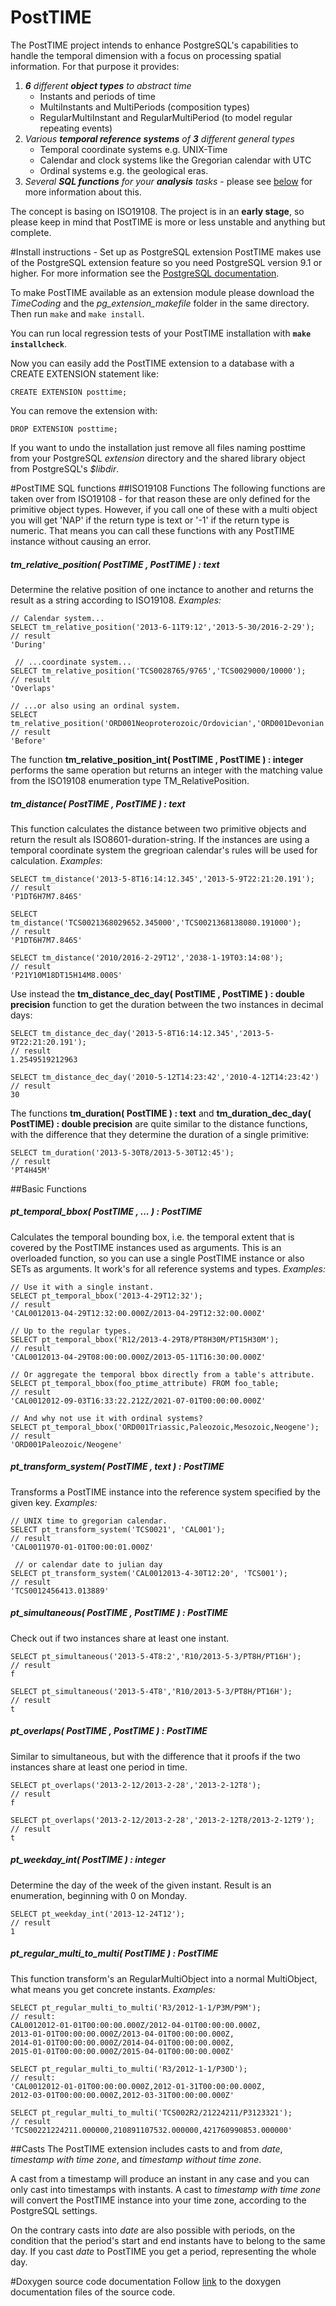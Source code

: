 # PostTIME
The PostTIME project intends to enhance PostgreSQL's capabilities to handle the temporal dimension with a focus on processing spatial information. For that purpose it provides:

1. *__6__ different __object types__ to abstract time*
    * Instants and periods of time
    * MultiInstants and MultiPeriods (composition types)
    * RegularMultiInstant and RegularMultiPeriod (to model regular repeating events)
2. *Various __temporal reference systems__ of __3__ different general types*
    * Temporal coordinate systems e.g. UNIX-Time
    * Calendar and clock systems like the Gregorian calendar with UTC
    * Ordinal systems e.g. the geological eras.
3. *Several __SQL functions__ for your __analysis__ tasks* - please see [below](https://github.com/52North/PostTIME#posttime-sql-functions) for more information about this.

The concept is basing on ISO19108. The project is in an __early stage__, so please keep in mind that PostTIME is more or less unstable and anything but complete.

#Install instructions - Set up as PostgreSQL extension
PostTIME makes use of the PostgreSQL extension feature so you need PostgreSQL version 9.1 or higher. For more information see the [PostgreSQL documentation](http://www.postgresql.org/docs/ "www.postgresql.org/docs/").

To make PostTIME available as an extension module please download the *TimeCoding* and the *pg_extension_makefile* folder in the same directory. Then run `make` and `make install`.

You can run local regression tests of your PostTIME installation with __`make installcheck`__.

Now you can easily add the PostTIME extension to a database with a CREATE EXTENSION statement like:

    CREATE EXTENSION posttime;
 
You can remove the extension with:

    DROP EXTENSION posttime;

If you want to undo the installation just remove all files naming posttime from your PostgreSQL *extension* directory and the shared library object from PostgreSQL's *$libdir*.

#PostTIME SQL functions
##ISO19108 Functions
The following functions are taken over from ISO19108 - for that reason these are only defined for the primitive object types. However, if you call one of these with a multi object you will get 'NAP' if the return type is text or '-1' if the return type is numeric. That means you can call these functions with any PostTIME instance without causing an error.   
##### tm\_relative\_position( PostTIME , PostTIME ) : text 
Determine the relative position of one inctance to another and returns the result as a string according to ISO19108. *Examples:*

    // Calendar system...
    SELECT tm_relative_position('2013-6-11T9:12','2013-5-30/2016-2-29');
    // result
    'During'

     // ...coordinate system...
    SELECT tm_relative_position('TCS0028765/9765','TCS0029000/10000');
    // result
    'Overlaps'

    // ...or also using an ordinal system.
    SELECT tm_relative_position('ORD001Neoproterozoic/Ordovician','ORD001Devonian');
    // result
    'Before'

The function __tm\_relative\_position\_int( PostTIME , PostTIME ) : integer__ performs the same operation but returns an integer with the matching value from the ISO19108 enumeration type TM_RelativePosition.

##### tm\_distance( PostTIME , PostTIME ) : text 
This function calculates the distance between two primitive objects and return the result als ISO8601-duration-string. If the instances are using a temporal coordinate system the gregrioan calendar's rules will be used for calculation. *Examples*:

    SELECT tm_distance('2013-5-8T16:14:12.345','2013-5-9T22:21:20.191');
    // result
    'P1DT6H7M7.846S'

    SELECT tm_distance('TCS0021368029652.345000','TCS0021368138080.191000');
    // result
    'P1DT6H7M7.846S'

    SELECT tm_distance('2010/2016-2-29T12','2038-1-19T03:14:08');
    // result
    'P21Y10M18DT15H14M8.000S'

Use instead the __tm\_distance\_dec\_day( PostTIME , PostTIME ) : double precision__ function to get the duration between the two instances in decimal days:

    SELECT tm_distance_dec_day('2013-5-8T16:14:12.345','2013-5-9T22:21:20.191');
    // result
    1.2549519212963

    SELECT tm_distance_dec_day('2010-5-12T14:23:42','2010-4-12T14:23:42')
    // result
    30

The functions __tm\_duration( PostTIME ) : text__ and __tm\_duration\_dec\_day( PostTIME) : double precision__ are quite similar to the distance functions, with the difference that they determine the duration of a single primitive:

    SELECT tm_duration('2013-5-30T8/2013-5-30T12:45');
    // result
    'PT4H45M'

##Basic Functions

##### pt\_temporal\_bbox( PostTIME , ... ) : PostTIME 
Calculates the temporal bounding box, i.e. the temporal extent that is covered by the PostTIME instances used as arguments. This is an overloaded function, so you can use a single PostTIME instance or also SETs as arguments. It work's for all reference systems and types. *Examples:*

    // Use it with a single instant.
    SELECT pt_temporal_bbox('2013-4-29T12:32');
    // result
    'CAL0012013-04-29T12:32:00.000Z/2013-04-29T12:32:00.000Z'

    // Up to the regular types.
    SELECT pt_temporal_bbox('R12/2013-4-29T8/PT8H30M/PT15H30M');
    // result
    'CAL0012013-04-29T08:00:00.000Z/2013-05-11T16:30:00.000Z'

    // Or aggregate the temporal bbox directly from a table's attribute.
    SELECT pt_temporal_bbox(foo_ptime_attribute) FROM foo_table;
    // result
    'CAL0012012-09-03T16:33:22.212Z/2021-07-01T00:00:00.000Z'

    // And why not use it with ordinal systems?
    SELECT pt_temporal_bbox('ORD001Triassic,Paleozoic,Mesozoic,Neogene');
    // result
    'ORD001Paleozoic/Neogene'

##### pt\_transform\_system( PostTIME , text ) : PostTIME 
Transforms a PostTIME instance into the reference system specified by the given key. *Examples:*

    // UNIX time to gregorian calendar.
    SELECT pt_transform_system('TCS0021', 'CAL001');
    // result
    'CAL0011970-01-01T00:00:01.000Z'

     // or calendar date to julian day
    SELECT pt_transform_system('CAL0012013-4-30T12:20', 'TCS001');
    // result
    'TCS0012456413.013889'


##### pt\_simultaneous( PostTIME , PostTIME ) : PostTIME 
Check out if two instances share at least one instant.

    SELECT pt_simultaneous('2013-5-4T8:2','R10/2013-5-3/PT8H/PT16H');
    // result
    f

    SELECT pt_simultaneous('2013-5-4T8','R10/2013-5-3/PT8H/PT16H');
    // result
    t

##### pt\_overlaps( PostTIME , PostTIME ) : PostTIME 
Similar to simultaneous, but with the difference that it proofs if the two instances share at least one period in time.

    SELECT pt_overlaps('2013-2-12/2013-2-28','2013-2-12T8');
    // result
    f

    SELECT pt_overlaps('2013-2-12/2013-2-28','2013-2-12T8/2013-2-12T9');
    // result
    t

##### pt\_weekday_int( PostTIME ) : integer 
Determine the day of the week of the given instant. Result is an enumeration, beginning with 0 on Monday.

    SELECT pt_weekday_int('2013-12-24T12');
    // result
    1

##### pt\_regular\_multi_to\_multi( PostTIME ) : PostTIME 
This function transform's an RegularMultiObject into a normal MultiObject, what means you get concrete instants. *Examples:*

    SELECT pt_regular_multi_to_multi('R3/2012-1-1/P3M/P9M');
    // result:  
    CAL0012012-01-01T00:00:00.000Z/2012-04-01T00:00:00.000Z,
    2013-01-01T00:00:00.000Z/2013-04-01T00:00:00.000Z,
    2014-01-01T00:00:00.000Z/2014-04-01T00:00:00.000Z,
    2015-01-01T00:00:00.000Z/2015-04-01T00:00:00.000Z'

    SELECT pt_regular_multi_to_multi('R3/2012-1-1/P30D');
    // result:
    'CAL0012012-01-01T00:00:00.000Z,2012-01-31T00:00:00.000Z,
    2012-03-01T00:00:00.000Z,2012-03-31T00:00:00.000Z'

    SELECT pt_regular_multi_to_multi('TCS002R2/21224211/P3123321');
    // result
    'TCS00221224211.000000,210891107532.000000,421760990853.000000'

##Casts
The PostTIME extension includes casts to and from _date_, _timestamp with time zone_, and _timestamp without time zone_.

A cast from a timestamp will produce an instant in any case and you can only cast into timestamps with instants. A cast to _timestamp with time zone_ will convert the PostTIME instance into your time zone, according to the PostgreSQL settings.

On the contrary casts into _date_ are also possible with periods, on the condition that the period's start and end instants have to belong to the same day. If you cast _date_ to PostTIME you get a period, representing the whole day.

#Doxygen source code documentation
Follow [link](http://141.30.100.164:8080) to the doxygen documentation files of the source code.